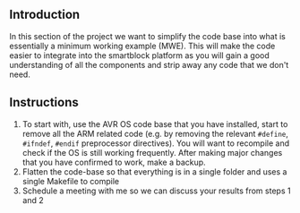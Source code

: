 ## Introduction
In this section of the project we want to simplify the code base into what is essentially a minimum working example (MWE). This will make the code easier to integrate into the smartblock platform as you will gain a good understanding of all the components and strip away any code that we don't need.

## Instructions
1. To start with, use the AVR OS code base that you have installed, start to remove all the ARM related code (e.g. by removing the relevant `#define`, `#ifndef`, `#endif` preprocessor directives). You will want to recompile and check if the OS is still working frequently. After making major changes that you have confirmed to work, make a backup.
2. Flatten the code-base so that everything is in a single folder and uses a single Makefile to compile
3. Schedule a meeting with me so we can discuss your results from steps 1 and 2
